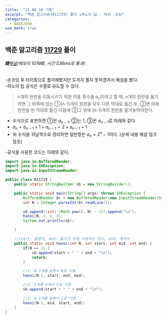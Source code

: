```yaml
---
title:  "21.08.10 기록"
excerpt: "백준 알고리즘(#11729) 풀이 ★하노이 탑 - 재귀 ☆오답"
categories:
  - BAEKJOON
use_math: true
---
```



## 백준 알고리즘 [11729](https://www.acmicpc.net/problem/11729) 풀이

###### 🎆[해설](https://st-lab.tistory.com/96)(메모리 101MB, 시간 536ms로 통과)<br/>
  -손코딩 후 타이핑으로 풀이해봤지만 도저히 풀지 못하겠어서 해설을 봤다.<br>
  -하노이 탑 공식은 수열로 유도할 수 있다.<br>
  > n개의 원판을 이동시키기 위한 이동 횟수를 $a_n$이라고 할 때, n개의 원판을 옮기려면 그 위쪽에 있는 ①(n-1)개의 원판을 모두 다른 막대로 옮긴 후, ②맨 아래 원판을 빈 막대로 옮긴 다음에 ③그 위에 (n-1)개의 원판을 옮겨놓아야한다.
  * 수식으로 표현하면 ①은 $a_{n-1}$, ②는 1, ③은 $a_{n-1}$로 아래와 같다.
  * $a_n = a_{n-1} + 1 + a_{n-1} = 2 × a_{n-1} + 1$
  * 위 수식을 귀납적으로 정리하면 일반항은 $a_n = 2^n - 1$이다. (상세 내용 해설 링크 참조)

  -공식을 사용한 코드는 아래와 같다.<br>

```java
import java.io.BufferedReader;
import java.io.IOException;
import java.io.InputStreamReader;

public class B11729 {
    public static StringBuilder sb = new StringBuilder();

    public static void main(String[] args) throws IOException {
        BufferedReader br = new BufferedReader(new InputStreamReader(System.in));
        int N = Integer.parseInt(br.readLine());

        sb.append((int) (Math.pow(2, N) - 1)).append("\n");
        hanoi(N, 1, 2, 3);
        System.out.println(sb);

    }

    //start: 출발지, mid: 옮기기 위해 이동하는 장소, end: 목적지
    public static void hanoi(int N, int start, int mid, int end) {
        if(N == 1) {
            sb.append(start + " " + end + "\n");
            return;
        }

        //1. N-1개를 A에서 B로 이동
        hanoi(N-1, start, end, mid);

        //2. 1개를 A에서 C로 이동
        sb.append(start + " " + end + "\n");

        //3. N-1개를 B에서 C로 이동
        hanoi(N-1, mid, start, end);
    }
}
```
